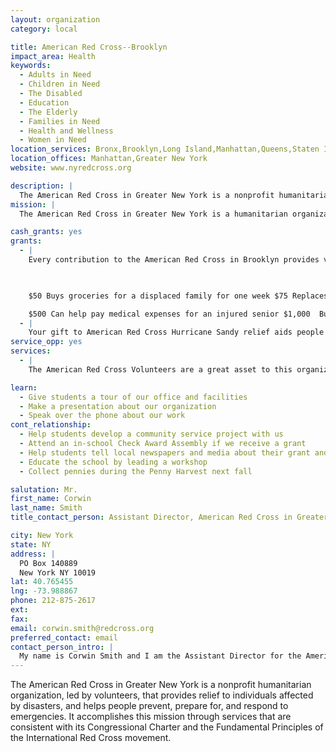 ```yaml
---
layout: organization
category: local

title: American Red Cross--Brooklyn
impact_area: Health
keywords: 
  - Adults in Need
  - Children in Need
  - The Disabled
  - Education
  - The Elderly
  - Families in Need
  - Health and Wellness
  - Women in Need
location_services: Bronx,Brooklyn,Long Island,Manhattan,Queens,Staten Island,Greater New York
location_offices: Manhattan,Greater New York
website: www.nyredcross.org

description: |
  The American Red Cross in Greater New York is a nonprofit humanitarian organization, led by volunteers, that provides relief to individuals affected by disasters, and helps people prevent, prepare for, and respond to emergencies. It accomplishes this mission through services that are consistent with its Congressional Charter and the Fundamental Principles of the International Red Cross movement.
mission: |
  The American Red Cross in Greater New York is a humanitarian organization, led by volunteers, that provides relief to victims of disasters and helps people prevent, prepare for, and respond to emergencies. It accomplishes this mission through services that are consistent with its Congressional Charter <http://www.redcross.org/museum/history/charter.asp> and the Fundamental Principles of the International Red Cross movement <http://www.ifrc.org/what/values/principles/index.asp>.  

cash_grants: yes
grants: 
  - |
    Every contribution to the American Red Cross in Brooklyn provides vital services and resources to victims in need.. Here are some examples of how your contributions help.

    

    $50 Buys groceries for a displaced family for one week $75 Replaces prescription glasses melted by fire $100 Clothes a child who's lost everything from shoes to mittens $200.00 buys 40 warm blankets.

    $500 Can help pay medical expenses for an injured senior $1,000  Buys fifty home clean-up kits for use after fire or flood $1,500 Is the average cost of disaster relief for a family $2,500 Supports an Emergency Response Vehicle to feed and care for people in a disaster area $5,000 Trains 50 volunteers to assist thousands during a disaster 
  - |
    Your gift to American Red Cross Hurricane Sandy relief aids people affected by tropical activity in New York, helping the Red Cross prepare for and respond to the storms, and provide services such as food, shelter and emotional support to those affected across the state.
service_opp: yes
services: 
  - |
    The American Red Cross Volunteers are a great asset to this organization. The need for volunteers are in demand because they assist with disasters as well as presenting children programs and also. Educating children how to help themselves and others.

learn: 
  - Give students a tour of our office and facilities
  - Make a presentation about our organization
  - Speak over the phone about our work
cont_relationship: 
  - Help students develop a community service project with us
  - Attend an in-school Check Award Assembly if we receive a grant
  - Help students tell local newspapers and media about their grant and/or project with us
  - Educate the school by leading a workshop
  - Collect pennies during the Penny Harvest next fall

salutation: Mr.
first_name: Corwin
last_name: Smith
title_contact_person: Assistant Director, American Red Cross in Greater New York in Staten Island and Brooklyn

city: New York
state: NY
address: |
  PO Box 140889  
  New York NY 10019
lat: 40.765455
lng: -73.988867
phone: 212-875-2617
ext: 
fax: 
email: corwin.smith@redcross.org
preferred_contact: email
contact_person_intro: |
  My name is Corwin Smith and I am the Assistant Director for the American Red Cross in Staten Island and Brooklyn.  I must say, all the schools we have had the pleasure in working with have been very helpful and welcoming.  All proceeds have been greatly appreciated and we look forward to working together this year!
---
```

The American Red Cross in Greater New York is a nonprofit humanitarian organization, led by volunteers, that provides relief to individuals affected by disasters, and helps people prevent, prepare for, and respond to emergencies. It accomplishes this mission through services that are consistent with its Congressional Charter and the Fundamental Principles of the International Red Cross movement.